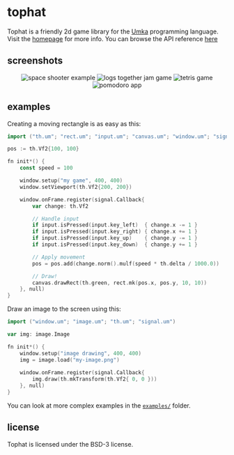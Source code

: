 # tophat

Tophat is a friendly 2d game library for the
[Umka](https://github.com/vtereshkov/umka-lang) programming language.  Visit
the [homepage](https://tophat2d.dev) for more info.  You can browse the API
reference [here](https://docs.tophat2d.dev)

## screenshots

<p align="center">
	<img
		src="https://tophat2d.dev/img/space-shooter.png"
		alt="space shooter example"
	>
	<img
		src="https://img.itch.zone/aW1hZ2UvMTA4MzEwMS82MjA4NzA5LnBuZw==/347x500/qNlZNI.png"
		alt="logs together jam game"
	>
	<img
		src="https://tophat2d.dev/img/tetris.png"
		alt="tetris game"
	>
	<img
		src="https://tophat2d.dev/img/pomodoro.png"
		alt="pomodoro app"
	>
</p>

## examples

Creating a moving rectangle is as easy as this:

```go
import ("th.um"; "rect.um"; "input.um"; "canvas.um"; "window.um"; "signal.um")

pos := th.Vf2{100, 100}

fn init*() {
	const speed = 100

	window.setup("my game", 400, 400)
	window.setViewport(th.Vf2{200, 200})

	window.onFrame.register(signal.Callback{
		var change: th.Vf2

		// Handle input
		if input.isPressed(input.key_left)  { change.x -= 1 }
		if input.isPressed(input.key_right) { change.x += 1 }
		if input.isPressed(input.key_up)    { change.y -= 1 }
		if input.isPressed(input.key_down)  { change.y += 1 }

		// Apply movement
		pos = pos.add(change.norm().mulf(speed * th.delta / 1000.0))

		// Draw!
		canvas.drawRect(th.green, rect.mk(pos.x, pos.y, 10, 10))
	}, null)
}
```

Draw an image to the screen using this:

```go
import ("window.um"; "image.um"; "th.um"; "signal.um")

var img: image.Image

fn init*() {
	window.setup("image drawing", 400, 400)
	img = image.load("my-image.png")
	
	window.onFrame.register(signal.Callback{
		img.draw(th.mkTransform(th.Vf2{ 0, 0 }))
	}, null)
}
```

You can look at more complex examples in the
[`examples/`](https://git.sr.ht/~mrms/tophat/tree/main/item/examples) folder.

## license

Tophat is licensed under the BSD-3 license.
